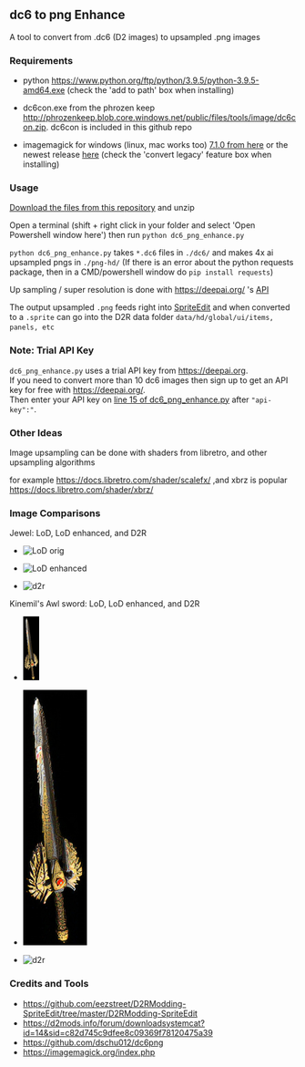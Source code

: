 ## dc6 to png Enhance
A tool to convert from .dc6 (D2 images) to upsampled .png images

### Requirements
- python https://www.python.org/ftp/python/3.9.5/python-3.9.5-amd64.exe  (check the 'add to path' box when installing)

- dc6con.exe from the phrozen keep http://phrozenkeep.blob.core.windows.net/public/files/tools/image/dc6con.zip. dc6con is included in this github repo

- imagemagick for windows (linux, mac works too) [7.1.0 from here](https://download.imagemagick.org/ImageMagick/download/binaries/ImageMagick-7.1.0-0-Q16-HDRI-x64-dll.exe) or the newest release [here](https://imagemagick.org/script/download.php#windows) (check the 'convert legacy' feature box when installing)


### Usage
[Download the files from this repository](https://github.com/pairofdocs/dc6_png_enhance/archive/refs/heads/master.zip) and unzip

Open a terminal (shift + right click in your folder and select 'Open Powershell window here') then run `python dc6_png_enhance.py`

`python dc6_png_enhance.py` takes `*.dc6` files in `./dc6/` and makes 4x ai upsampled pngs in `./png-hd/`
(If there is an error about the python requests package, then in a CMD/powershell window do `pip install requests`)

Up sampling / super resolution is done with https://deepai.org/ 's [API](https://deepai.org/machine-learning-model/torch-srgan)

The output upsampled `.png` feeds right into [SpriteEdit](https://github.com/eezstreet/D2RModding-SpriteEdit/tree/master/D2RModding-SpriteEdit) and when converted to a `.sprite` can go into the D2R data folder `data/hd/global/ui/items, panels, etc`


### Note: Trial API Key
`dc6_png_enhance.py` uses a trial API key from https://deepai.org.  
If you need to convert more than 10 dc6 images then sign up to get an API key for free with https://deepai.org/.  
Then enter your API key on [line 15 of dc6_png_enhance.py](https://github.com/pairofdocs/dc6_png_enhance/blob/master/dc6_png_enhance.py#L15) after `"api-key":"`.


### Other Ideas
Image upsampling can be done with shaders from libretro, and other upsampling algorithms

for example https://docs.libretro.com/shader/scalefx/ ,and  xbrz is popular https://docs.libretro.com/shader/xbrz/


### Image Comparisons

Jewel: LoD, LoD enhanced, and D2R
- ![LoD orig](https://i.imgur.com/sZZYJG0.png)

- ![LoD enhanced](https://i.imgur.com/TPtO6YU.jpg)

- ![d2r](https://i.imgur.com/w07qn8D.png)

Kinemil's Awl sword: LoD, LoD enhanced, and D2R
- ![LoD orig](./dc6/invgisu.png)

- ![LoD enhanced](./png-hd/invgisu-hd.png)

- ![d2r](https://i.imgur.com/yRicRuy.png)


### Credits and Tools
- https://github.com/eezstreet/D2RModding-SpriteEdit/tree/master/D2RModding-SpriteEdit
- https://d2mods.info/forum/downloadsystemcat?id=14&sid=c82d745c9dfee8c09369f78120475a39
- https://github.com/dschu012/dc6png
- https://imagemagick.org/index.php
